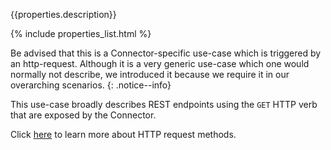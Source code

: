 {{properties.description}}

{% include properties_list.html %}

Be advised that this is a Connector-specific use-case which is triggered by an http-request. Although it is a very generic use-case which one would normally not describe, we introduced it because we require it in our overarching scenarios.
{: .notice--info}

This use-case broadly describes REST endpoints using the `GET` HTTP verb that are exposed by the Connector.

Click [here](https://developer.mozilla.org/en-US/docs/Web/HTTP/Methods) to learn more about HTTP request methods.
